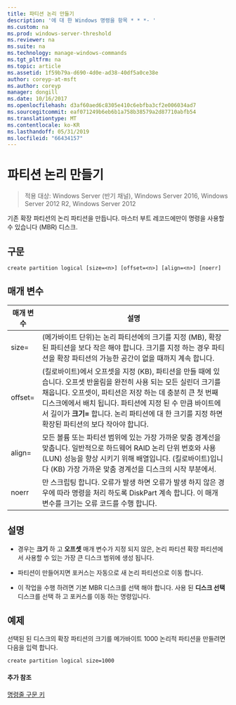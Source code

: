 ```yaml
---
title: 파티션 논리 만들기
description: '에 대 한 Windows 명령을 항목 * * *- '
ms.custom: na
ms.prod: windows-server-threshold
ms.reviewer: na
ms.suite: na
ms.technology: manage-windows-commands
ms.tgt_pltfrm: na
ms.topic: article
ms.assetid: 1f59b79a-d690-4d0e-ad38-40df5a0ce38e
author: coreyp-at-msft
ms.author: coreyp
manager: dongill
ms.date: 10/16/2017
ms.openlocfilehash: d3af60aed6c8305e410c6ebfba3cf2e006034ad7
ms.sourcegitcommit: eaf071249b6eb6b1a758b38579a2d87710abfb54
ms.translationtype: MT
ms.contentlocale: ko-KR
ms.lasthandoff: 05/31/2019
ms.locfileid: "66434157"
---
```

# <a name="create-partition-logical"></a>파티션 논리 만들기

>적용 대상: Windows Server (반기 채널), Windows Server 2016, Windows Server 2012 R2, Windows Server 2012

기존 확장 파티션의 논리 파티션을 만듭니다. 마스터 부트 레코드에만이 명령을 사용할 수 있습니다 \(MBR\) 디스크.  
  
  
  
## <a name="syntax"></a>구문  
  
```  
create partition logical [size=<n>] [offset=<n>] [align=<n>] [noerr]  
```  
  
## <a name="parameters"></a>매개 변수  
  
|  매개 변수  |                                                                                                                                                                                                                       설명                                                                                                                                                                                                                        |
|-------------|----------------------------------------------------------------------------------------------------------------------------------------------------------------------------------------------------------------------------------------------------------------------------------------------------------------------------------------------------------------------------------------------------------------------------------------------------------|
|  size\=<n>  |                                                                                                              (메가바이트 단위)는 논리 파티션에의 크기를 지정 \(MB\), 확장 된 파티션을 보다 작은 해야 합니다. 크기를 지정 하는 경우 파티션을 확장 파티션의 가능한 공간이 없을 때까지 계속 합니다.                                                                                                               |
| offset\=<n> | (킬로바이트)에서 오프셋을 지정 \(KB\), 파티션을 만들 때에 있습니다. 오프셋 반올림을 완전히 사용 되는 모든 실린더 크기를 채웁니다. 오프셋이, 파티션은 저장 하는 데 충분히 큰 첫 번째 디스크에에서 배치 됩니다. 파티션에 지정 된 수 만큼 바이트에서 길이가 **크기\=<n>** 합니다. 논리 파티션에 대 한 크기를 지정 하면 확장된 파티션의 보다 작아야 합니다. |
| align\=<n>  |                                                                                     모든 볼륨 또는 파티션 범위에 있는 가장 가까운 맞춤 경계선을 맞춥니다. 일반적으로 하드웨어 RAID 논리 단위 번호와 사용 \(LUN\) 성능을 향상 시키기 위해 배열입니다.  <n> (킬로바이트)입니다 \(KB\) 가장 가까운 맞춤 경계선을 디스크의 시작 부분에서.                                                                                      |
|    noerr    |                                                                                                                           만 스크립팅 합니다. 오류가 발생 하면 오류가 발생 하지 않은 경우에 따라 명령을 처리 하도록 DiskPart 계속 합니다. 이 매개 변수를 크기는 오류 코드를 수행 합니다.                                                                                                                           |
  
## <a name="remarks"></a>설명  
  
-   경우는 **크기** 하 고 **오프셋** 매개 변수가 지정 되지 않은, 논리 파티션 확장 파티션에서 사용할 수 있는 가장 큰 디스크 범위에 생성 됩니다.  
  
-   파티션이 만들어지면 포커스는 자동으로 새 논리 파티션으로 이동 합니다.  
  
-   이 작업을 수행 하려면 기본 MBR 디스크를 선택 해야 합니다. 사용 된 **디스크 선택** 디스크를 선택 하 고 포커스를 이동 하는 명령입니다.  
  
## <a name="BKMK_examples"></a>예제  
선택된 된 디스크의 확장 파티션의 크기를 메가바이트 1000 논리적 파티션을 만들려면 다음을 입력 합니다.  
  
```  
create partition logical size=1000  
```  
  
#### <a name="additional-references"></a>추가 참조  
[명령줄 구문 키](command-line-syntax-key.md)  
  

  

